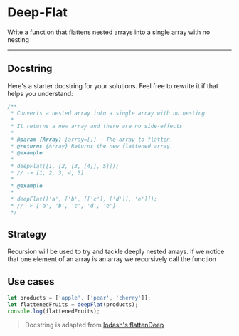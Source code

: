 # Deep-Flat

Write a function that flattens nested arrays into a single array with no nesting

---

## Docstring

Here's a starter docstring for your solutions. Feel free to rewrite it if that
helps you understand:

```js
/**
 * Converts a nested array into a single array with no nesting
 *
 * It returns a new array and there are no side-effects
 *
 * @param {Array} [array=[]] - The array to flatten.
 * @returns {Array} Returns the new flattened array.
 * @example
 *
 * deepFlat([1, [2, [3, [4]], 5]]);
 * // -> [1, 2, 3, 4, 5]
 *
 * @example
 *
 * deepFlat(['a', ['b', [['c'], ['d']], 'e']]);
 * // -> ['a', 'b', 'c', 'd', 'e']
 */
```
## Strategy

Recursion will be used to try and tackle deeply nested arrays.
If we notice that one element of an array is an array we recursively call the function

## Use cases
```js
let products = ['apple', ['pear', 'cherry']];
let flattenedFruits = deepFlat(products);
console.log(flattenedFruits);
```
> Docstring is adapted from
> [lodash's flattenDeep](https://github.com/lodash/lodash/blob/4.17.15/lodash.js#L7330)
